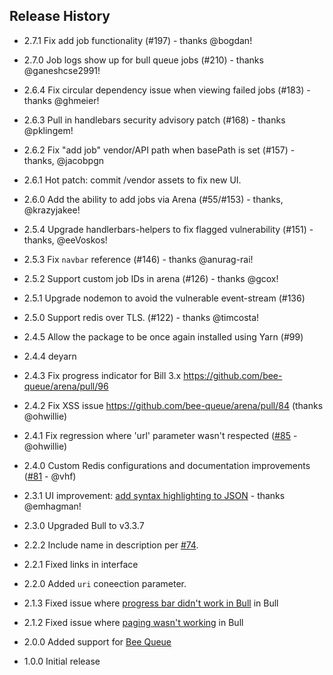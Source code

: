 ## Release History

* 2.7.1 Fix add job functionality (#197) - thanks @bogdan!

* 2.7.0 Job logs show up for bull queue jobs (#210) - thanks @ganeshcse2991!

* 2.6.4 Fix circular dependency issue when viewing failed jobs (#183) - thanks @ghmeier!

* 2.6.3 Pull in handlebars security advisory patch (#168) - thanks @pklingem!

* 2.6.2 Fix "add job" vendor/API path when basePath is set (#157) - thanks, @jacobpgn

* 2.6.1 Hot patch: commit /vendor assets to fix new UI.

* 2.6.0 Add the ability to add jobs via Arena (#55/#153) - thanks, @krazyjakee!

* 2.5.4 Upgrade handlerbars-helpers to fix flagged vulnerability (#151) - thanks, @eeVoskos!

* 2.5.3 Fix `navbar` reference (#146) - thanks @anurag-rai!

* 2.5.2 Support custom job IDs in arena (#126) - thanks @gcox!

* 2.5.1 Upgrade nodemon to avoid the vulnerable event-stream (#136)

* 2.5.0 Support redis over TLS. (#122) - thanks @timcosta!

* 2.4.5 Allow the package to be once again installed using Yarn (#99)

* 2.4.4 deyarn

* 2.4.3 Fix progress indicator for Bill 3.x https://github.com/bee-queue/arena/pull/96

* 2.4.2 Fix XSS issue https://github.com/bee-queue/arena/pull/84 (thanks @ohwillie)

* 2.4.1 Fix regression where 'url' parameter wasn't respected ([#85](https://github.com/bee-queue/arena/pull/85) - @ohwillie)

* 2.4.0 Custom Redis configurations and documentation improvements ([#81](https://github.com/bee-queue/arena/pull/81) - @vhf)

* 2.3.1 UI improvement: [add syntax highlighting to JSON](https://github.com/bee-queue/arena/pull/80) - thanks @emhagman!

* 2.3.0 Upgraded Bull to v3.3.7

* 2.2.2 Include name in description per [#74](https://github.com/bee-queue/arena/pull/74).

* 2.2.1 Fixed links in interface

* 2.2.0 Added `uri` coneection parameter.

* 2.1.3 Fixed issue where [progress bar didn't work in Bull](https://github.com/bee-queue/arena/pull/46) in Bull

* 2.1.2 Fixed issue where [paging wasn't working](https://github.com/bee-queue/arena/issues/39) in Bull

* 2.0.0 Added support for [Bee Queue](https://github.com/bee-queue/bee-queue)

* 1.0.0 Initial release
